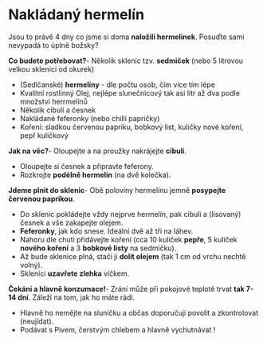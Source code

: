 <!--
title: Nakládaný hermelín
date: 25.11.2006 13:44:46
author: Roman Ožana <ozana@omdesign.cz>
tags: mix, Recepty, student
-->


# Nakládaný hermelín

Jsou to právě 4 dny co jsme si doma **naložili hermelínek**. Posuďte sami nevypadá to úplně božsky?

**Co budete potřebovat?**- Několik sklenic tzv. **sedmiček** (nebo 5 litrovou velkou sklenici od okurek)
- (Sedlčanské) **hermelíny** - dle počtu osob, čím více tím lépe
- Kvalitní rostlinný Olej, nejlépe slunečnicový tak asi litr až dva podle množství herrmelínů
- Několik cibulí a česnek
- Nakládané feferonky (nebo chilli papričky)
- Koření: sladkou červenou papriku, bobkový list, kuličky nové koření, pepř kuličkový

**Jak na věc?**- Oloupejte a na proužky nakrájejte **cibuli**.
- Oloupejte si česnek a připravte feferony.
- Rozkrojte **podélně hermelín** (na dvě kolečka).

**Jdeme plnit do sklenic**- Obě poloviny hermelínu jemně **posypejte červenou paprikou**.
- Do sklenic pokládejte vždy nejprve hermelín, pak cibuli a (lisovaný) česnek a vše zakapejte olejem.
- **Feferonky**, jak kdo snese. Ideální dvě až tři na láhev.
- Nahoru dle chuti přidávejte koření (cca 10 kuliček **pepře**, 5 kuliček **nového koření** a 3 **bobkové listy** na sedmičku).
- Až bude sklenice plná, stačí ji **dolít olejem** (tak 1 cm od vrchu nechtě volný).
- Sklenici **uzavřete zlehka** víčkem.

**Čekání a hlavně konzumace!**- Zrání může při pokojové teplotě trvat **tak 7-14 dní**. Záleží na tom, jak ho máte rádi.
- Hlavně ho nemějte na sluníčku a občas doporučuji povolit a zkontrolovat (neujídat).
- Podávat s Pivem, čerstvým chlebem a hlavně vychutnávat !
